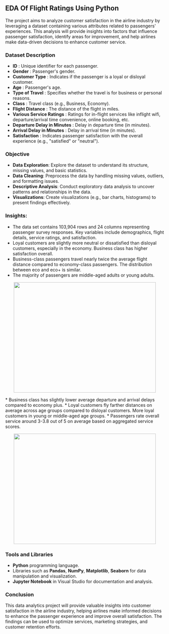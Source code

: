 ## EDA Of Flight Ratings Using Python 

The project aims to analyze customer satisfaction in the airline industry by leveraging a dataset containing various attributes related to passengers' experiences. This analysis will provide insights into factors that influence passenger satisfaction, identify areas for improvement, and help airlines make data-driven decisions to enhance customer service.

### Dataset Description
* **ID** : Unique identifier for each passenger.
* **Gender** : Passenger's gender.
* **Customer Type** : Indicates if the passenger is a loyal or disloyal customer.
* **Age** : Passenger's age.
* **Type of Travel** : Specifies whether the travel is for business or personal reasons.
* **Class** : Travel class (e.g., Business, Economy).
* **Flight Distance** : The distance of the flight in miles.
* **Various Service Ratings** : Ratings for in-flight services like inflight wifi, departure/arrival time convenience, online booking, etc.
* **Departure Delay in Minutes** : Delay in departure time (in minutes).
* **Arrival Delay in Minutes** : Delay in arrival time (in minutes).
* **Satisfaction** : Indicates passenger satisfaction with the overall experience (e.g., "satisfied" or "neutral").

### Objective
* **Data Exploration**: Explore the dataset to understand its structure, missing values, and basic statistics.
* **Data Cleaning**: Preprocess the data by handling missing values, outliers, and formatting issues.
* **Descriptive Analysis**: Conduct exploratory data analysis to uncover patterns and relationships in the data.
* **Visualizations**: Create visualizations (e.g., bar charts, histograms) to present findings effectively.

### Insights:
* The data set contains 103,904 rows and 24 columns representing passenger survey responses. Key variables include demographics, flight details, service ratings, and satisfaction.
* Loyal customers are slightly more neutral or dissatisfied than disloyal customers, especially in the economy. Business class has higher satisfaction overall.
* Business-class passengers travel nearly twice the average flight distance compared to economy-class passengers. The distribution between eco and eco+ is similar.
* The majority of passengers are middle-aged adults or young adults.
<p align="center">
<img src="https://github.com/Utkarsh11-git/EDA_Python_Flight_Rating/assets/92782014/0d50a68a-5559-47ce-9172-f9d45119a656.png" width="450" height="350">
</p>
* Business class has slightly lower average departure and arrival delays compared to economy plus.
* Loyal customers fly farther distances on average across age groups compared to disloyal customers. More loyal customers in young or middle-aged age groups.
* Passengers rate overall service around 3-3.8 out of 5 on average based on aggregated service scores.
<p align="center">
<img src="https://github.com/Utkarsh11-git/EDA_Python_Flight_Rating/assets/92782014/b9913198-8068-4dd4-987a-743b4c2ae2a9.png" width="450" height="350">
</p>

### Tools and Libraries
* **Python** programming language.
* Libraries such as **Pandas**, **NumPy**, **Matplotlib**, **Seaborn** for data manipulation and visualization.
* **Jupyter Notebook** in Visual Studio for documentation and analysis.
  
### Conclusion
This data analytics project will provide valuable insights into customer satisfaction in the airline industry, helping airlines make informed decisions to enhance the passenger experience and improve overall satisfaction. The findings can be used to optimize services, marketing strategies, and customer retention efforts.
